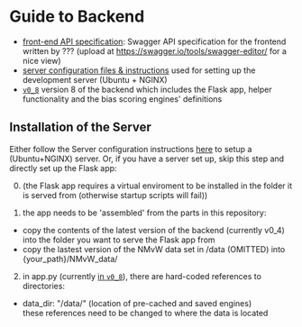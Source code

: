 # Guide to Backend

 - [front-end API specification](./API_v0.1.4.yml): Swagger API specification for the frontend written by ??? (upload at https://swagger.io/tools/swagger-editor/ for a nice view)
 - [server configuration files & instructions](./server_config/) used for setting up the development server (Ubuntu + NGINX)
 - [`v0_8`](./v0_8/) version 8 of the backend which includes the Flask app, helper functionality and the bias scoring engines' definitions



## Installation of the Server 

Either follow the Server configuration instructions [here](./Server_installation_instructions.md) to setup a (Ubuntu+NGINX) server. Or, if you have a server set up, skip this step and directly set up the Flask app:

 0. (the Flask app requires a virtual enviroment to be installed in the folder it is served from (otherwise startup scripts will fail))

 1. the app needs to be 'assembled' from the parts in this repository:
   - copy the contents of the latest version of the backend (currently v0_4) into the folder you want to serve the Flask app from
   - copy the lastest version of the NMvW data set in /data (OMITTED) into {your_path}/NMvW_data/
 
 
 2. in app.py (currently [in `v0_8`](./v0_4/app.py)), there are hard-coded references to directories:
  - data_dir: "/data/" (location of pre-cached and saved engines)  
    these references need to be changed to where the data is located
